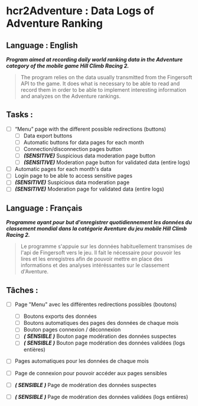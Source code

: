 # hcr2Adventure : Data Logs of Adventure Ranking
## Language : English
***Program aimed at recording daily world ranking data in the Adventure category of the mobile game Hill Climb Racing 2.***

 > The program relies on the data usually transmitted from the Fingersoft API to the game. It does what is necessary to be able to read and record them in order to be able to implement interesting information and analyzes on the Adventure rankings.

 ## Tasks :
 - [ ] “Menu” page with the different possible redirections (buttons)
   - [ ] Data export buttons
   - [ ] Automatic buttons for data pages for each month
   - [ ] Connection/disconnection pages button
   - [ ] ***(SENSITIVE)*** Suspicious data moderation page button
   - [ ] ***(SENSITIVE)*** Moderation page button for validated data (entire logs)
 - [ ] Automatic pages for each month's data
 - [ ] Login page to be able to access sensitive pages
 - [ ] ***(SENSITIVE)*** Suspicious data moderation page
 - [ ] ***(SENSITIVE)*** Moderation page for validated data (entire logs)

## Language : Français
***Programme ayant pour but d'enregistrer quotidiennement les données du classement mondial dans la catégorie Aventure du jeu mobile Hill Climb Racing 2.***

> Le programme s'appuie sur les données habituellement transmises de l'api de Fingersoft vers le jeu. Il fait le nécessaire pour pouvoir les lires et les enregistres afin de pouvoir mettre en place des informations et des analyses intéréssantes sur le classement d'Aventure.

## Tâches :
- [ ] Page "Menu" avec les différentes redirections possibles (boutons)
  - [ ] Boutons exports des données
  - [ ] Boutons automatiques des pages des données de chaque mois
  - [ ] Bouton pages connexion / déconnexion
  - [ ] ***( SENSIBLE )*** Bouton page modération des données suspectes
  - [ ] ***( SENSIBLE )*** Bouton page modération des données validées (logs entières)
- [ ] Pages automatiques pour les données de chaque mois
- [ ] Page de connexion pour pouvoir accéder aux pages sensibles
- [ ] ***( SENSIBLE )*** Page de modération des données suspectes
- [ ] ***( SENSIBLE )*** Page de modération des données validées (logs entières)

